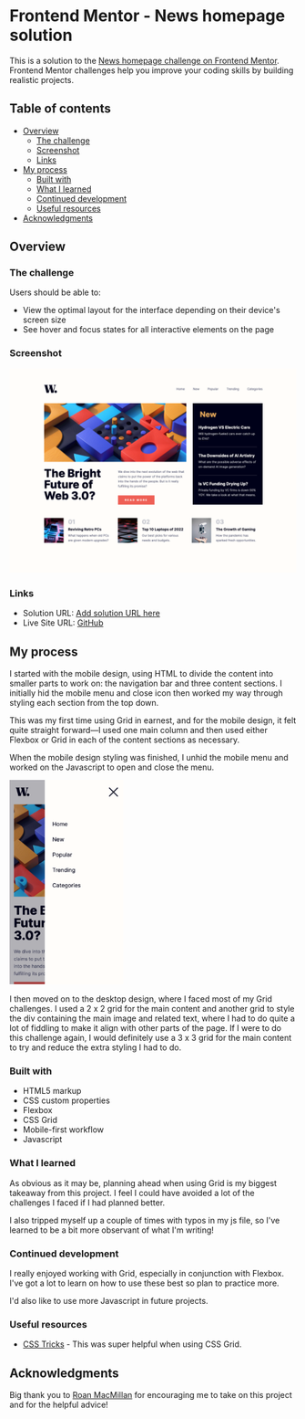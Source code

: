 # Frontend Mentor - News homepage solution

This is a solution to the [News homepage challenge on Frontend Mentor](https://www.frontendmentor.io/challenges/news-homepage-H6SWTa1MFl). Frontend Mentor challenges help you improve your coding skills by building realistic projects. 

## Table of contents

- [Overview](#overview)
  - [The challenge](#the-challenge)
  - [Screenshot](#screenshot)
  - [Links](#links)
- [My process](#my-process)
  - [Built with](#built-with)
  - [What I learned](#what-i-learned)
  - [Continued development](#continued-development)
  - [Useful resources](#useful-resources)
- [Acknowledgments](#acknowledgments)

## Overview

### The challenge

Users should be able to:

- View the optimal layout for the interface depending on their device's screen size
- See hover and focus states for all interactive elements on the page

### Screenshot

![Desktop Screenshot](./assets/images/screenshot-desktop.jpg)

### Links

- Solution URL: [Add solution URL here](https://your-solution-url.com)
- Live Site URL: [GitHub](https://brijax.github.io/News-homepage/)

## My process

I started with the mobile design, using HTML to divide the content into smaller parts to work on: the navigation bar and three content sections. I initially hid the mobile menu and close icon then worked my way through styling each section from the top down.

This was my first time using Grid in earnest, and for the mobile design, it felt quite straight forward—I used one main column and then used either Flexbox or Grid in each of the content sections as necessary.

When the mobile design styling was finished, I unhid the mobile menu and worked on the Javascript to open and close the menu.

<img src="./assets/images/screenshot-mobile.jpg" width="200px" alt="Mobile Screenshot" />

I then moved on to the desktop design, where I faced most of my Grid challenges. I used a 2 x 2 grid for the main content and another grid to style the div containing the main image and related text, where I had to do quite a lot of fiddling to make it align with other parts of the page. If I were to do this challenge again, I would definitely use a 3 x 3 grid for the main content to try and reduce the extra styling I had to do.

### Built with

- HTML5 markup
- CSS custom properties
- Flexbox
- CSS Grid
- Mobile-first workflow
- Javascript

### What I learned

As obvious as it may be, planning ahead when using Grid is my biggest takeaway from this project. I feel I could have avoided a lot of the challenges I faced if I had planned better.

I also tripped myself up a couple of times with typos in my js file, so I've learned to be a bit more observant of what I'm writing!

### Continued development

I really enjoyed working with Grid, especially in conjunction with Flexbox. I've got a lot to learn on how to use these best so plan to practice more.

I'd also like to use more Javascript in future projects.

### Useful resources

- [CSS Tricks](https://css-tricks.com/snippets/css/complete-guide-grid/) - This was super helpful when using CSS Grid.

## Acknowledgments

Big thank you to [Roan MacMillan](https://github.com/RoanMacmillan) for encouraging me to take on this project and for the helpful advice!

